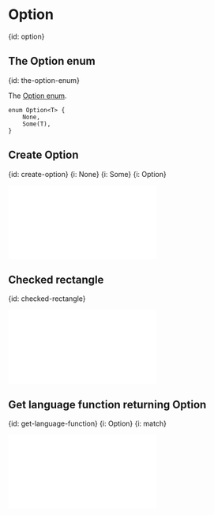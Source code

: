 # Option
{id: option}

## The Option enum
{id: the-option-enum}

The [Option enum](https://doc.rust-lang.org/std/option/enum.Option.html).

```
enum Option<T> {
    None,
    Some(T),
}
```

## Create Option
{id: create-option}
{i: None}
{i: Some}
{i: Option}

![](examples/option/crate-option/src/main.rs)

## Checked rectangle
{id: checked-rectangle}

![](examples/option/checked-add/src/main.rs)


## Get language function returning Option
{id: get-language-function}
{i: Option}
{i: match}

![](examples/option/get-language/src/main.rs)


